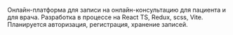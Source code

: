 Онлайн-платформа для записи на онлайн-консультацию для пациента и для врача.
Разработка в процессе на React TS, Redux, scss, Vite. Планируется авторизация, регистрация, хранение записей.
